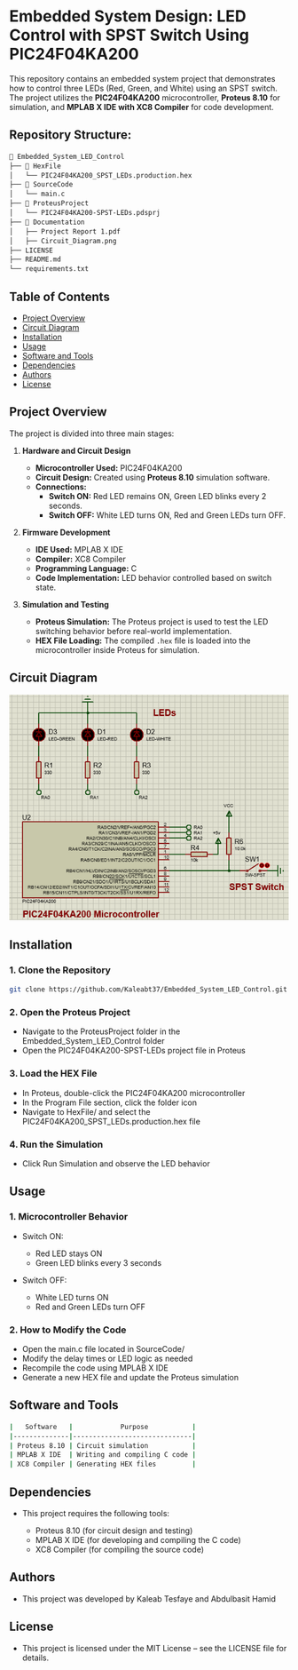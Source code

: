# Embedded System Design: LED Control with SPST Switch Using PIC24F04KA200
This repository contains an embedded system project that demonstrates how to control three LEDs (Red, Green, and White) using an SPST switch. The project utilizes the **PIC24F04KA200** microcontroller, **Proteus 8.10** for simulation, and **MPLAB X IDE with XC8 Compiler** for code development.

## Repository Structure:

```bash
📂 Embedded_System_LED_Control
├── 📂 HexFile
│   └── PIC24F04KA200_SPST_LEDs.production.hex
├── 📂 SourceCode
│   └── main.c
├── 📂 ProteusProject
│   └── PIC24F04KA200-SPST-LEDs.pdsprj
├── 📂 Documentation
│   ├── Project Report 1.pdf
│   ├── Circuit_Diagram.png
├── LICENSE
├── README.md
└── requirements.txt


```

## Table of Contents

- [Project Overview](#project-overview)
- [Circuit Diagram](#circuit-diagram)
- [Installation](#installation)
- [Usage](#usage)
- [Software and Tools](#software-and-tools)
- [Dependencies](#dependencies)
- [Authors](#authors)
- [License](#license)

## Project Overview

The project is divided into three main stages:

1. **Hardware and Circuit Design**
   - **Microcontroller Used:** PIC24F04KA200
   - **Circuit Design:** Created using **Proteus 8.10** simulation software.
   - **Connections:**
     - **Switch ON:** Red LED remains ON, Green LED blinks every 2 seconds.
     - **Switch OFF:** White LED turns ON, Red and Green LEDs turn OFF.

2. **Firmware Development**
   - **IDE Used:** MPLAB X IDE
   - **Compiler:** XC8 Compiler
   - **Programming Language:** C
   - **Code Implementation:** LED behavior controlled based on switch state.

3. **Simulation and Testing**
   - **Proteus Simulation:** The Proteus project is used to test the LED switching behavior before real-world implementation.
   - **HEX File Loading:** The compiled `.hex` file is loaded into the microcontroller inside Proteus for simulation.

## Circuit Diagram
   ![Circuit Diagram](Documentation/Circuit_Diagram.png)

## **Installation**
### **1. Clone the Repository**
```bash
git clone https://github.com/Kaleabt37/Embedded_System_LED_Control.git
```
### **2. Open the Proteus Project**

- Navigate to the ProteusProject folder in the Embedded_System_LED_Control folder
- Open the PIC24F04KA200-SPST-LEDs project file in Proteus

### **3. Load the HEX File**

- In Proteus, double-click the PIC24F04KA200 microcontroller
- In the Program File section, click the folder icon
- Navigate to HexFile/ and select the PIC24F04KA200_SPST_LEDs.production.hex file

### **4. Run the Simulation**

- Click Run Simulation and observe the LED behavior


## **Usage**
### **1. Microcontroller Behavior**

- Switch ON:  
  - Red LED stays ON  
  - Green LED blinks every 3 seconds  

- Switch OFF:  
  - White LED turns ON  
  - Red and Green LEDs turn OFF  

### **2. How to Modify the Code**

- Open the main.c file located in SourceCode/
- Modify the delay times or LED logic as needed
- Recompile the code using MPLAB X IDE
- Generate a new HEX file and update the Proteus simulation


## **Software and Tools**
```bash
|   Software   |            Purpose           |
|--------------|------------------------------|
| Proteus 8.10 | Circuit simulation           |
| MPLAB X IDE  | Writing and compiling C code |
| XC8 Compiler | Generating HEX files         |
```

## **Dependencies**

- This project requires the following tools:
  
  - Proteus 8.10 (for circuit design and testing)
  - MPLAB X IDE (for developing and compiling the C code)
  - XC8 Compiler (for compiling the source code)

## **Authors**

- This project was developed by Kaleab Tesfaye and Abdulbasit Hamid


## **License**

- This project is licensed under the MIT License – see the LICENSE file for details.
